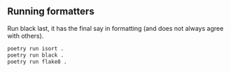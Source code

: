 
## Running formatters

Run black last, it has the final say in formatting (and does not always agree with others).

```sh
poetry run isort .
poetry run black .
poetry run flake8 .
```

